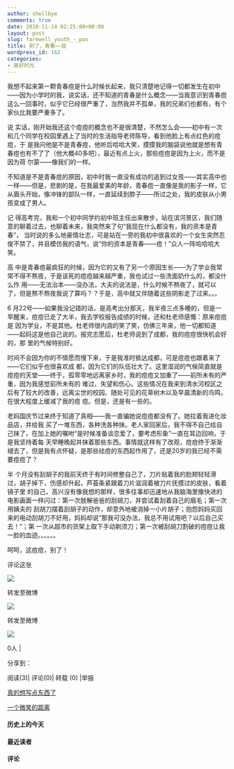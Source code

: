 ```yaml
---
author: shellbye
comments: true
date: 2010-11-14 02:25:00+00:00
layout: post
slug: farewell_youth_-_pox
title: 别了，青春——痘
wordpress_id: 162
categories:
- 美好时光
---
```


我想不起来第一颗青春痘是什么时候长起来，我只清楚地记得一切都发生在初中——因为小学时的我，说实话，还不知道的青春是什么概念——当我意识到青春痘这么一回事时，似乎它已经很严重了，当然我并不孤单，我的兄弟们也都有，有个家伙比我要严重多了。

  


说 实话，刚开始我还这个痘痘的概念也不是很清楚，不然怎么会——初中有一次和几个同学在校园里遇上了当时的生活指导老师陈导，看到他脸上有点红色的痘痘，于 是我问他是不是青春痘，他听后哈哈大笑，摸摸我的脑袋说他就是想有青春痘也有不了了（他大概40多吧），最近有点上火，那些痘痘是因为上火，而不是因为荷 尔蒙——像我们的一样。  


  


不知道是不是青春痘的原因，初中时我一直没有成功的追到过女孩——其实高中也一样——但是，悲剧的是，在我最爱美的年龄，青春痘一直像是我的影子一样，它从眉头开始，像冲锋的部队一样，一直延续到脖子——所过之处，我的皮肤从小男孩变成了男人。 

  


记 得高考完，我和一个初中同学约初中班主任出来散步，站在滨河景区，我们随意的聊着过去，也聊着未来，我突然来了句“我现在什么都没有，我的资本是青春”， 当时说的多么地豪情壮志，可是站在一旁的我初中很喜欢的一个女生突然忍俊不禁了，并且模仿我的语气，说“你的资本是青春——痘！”众人一阵哈哈哈大笑。 

  


高 中是青春痘最疯狂的时候，因为它的又有了另一个原因生长——为了学业我常常不得不熬夜，于是该死的痘痘越来越严重，我也试过一些洗面奶什么的，都没什么作 用——无法治本——没办法，大夫的说法是，什么时候不熬夜了，就可以了，但是熬不熬夜我说了算吗？？于是，高中就又伴随着这些阴影走了过来。。。 

  


6 月22号——如果我没记错的话，是高考出分那天，我半夜三点多睡的，但是一早醒来，痘痘已走了大半，我去学校报告成绩的时候，还和杜老师感慨：原来痘痘是 因为学业，不是其他。杜老师很内涵的笑了笑，仿佛三年来，他一切都知道——起码这是他自己说的。报完志愿后，杜老师说到了成都，我的痘痘很快机会好的，那 里的气候特别好。 

  


时间不会因为你的不情愿而慢下来，于是我准时抵达成都，可是痘痘也跟着来了——它们似乎也很喜欢成 都，因为它们的队伍壮大了。这里湿润的气候简直就是痘痘的天堂——终于，孤零零地远离家乡时，我的痘痘又加重了——前所未有的严重，因为我感觉前所未有的 难过、失望和伤心。这些情况在我来到清水河校区之后有了较大的改善，远离尘世的校园、随处可见的花草树木以及早晨清新的鸟鸣，在很大程度上缓减了我的痘 痘。但是，还是有一些的。 

  


老妈国庆节过来终于知道了真相——我一直骗她说痘痘都没有了。她拉着我进化妆品店，并给我 买了一堆东西，各种洗各种抹。老人家回家后，我不得不自己给自己抹了，在加上她的嘱咐“是时候准备谈恋爱了，要考虑形象”一直在耳边回响，于是我坚持着每 天早睡晚起并抹着那些东西。事情就这样有了改观，痘痘终于渐渐褪去了，但是我有点怀疑，是那些祛痘的东西起作用了，还是20岁的我已经不需要痘痘了？ 

  


半 个月没有刮胡子的我前天终于有时间修整自己了，刀片贴着我的脸颊轻轻滑过，胡子掉下，伤感却升起，芦荟条紧跟着刀片滋润着被刀片抚摸过的皮肤，看着镜子里 的自己，高兴没有像我想的那样，很多往事却迅速地从我脑海里像快进的电影画面一样闪过：第一次肢解爸爸的刮胡刀，并尝试着刮着自己的眉毛；第一次用姨夫的 刮胡刀摆着刮胡子的动作，却意外地被消掉一小片胡子；抱怨妈妈买回来的电动刮胡刀不好用，妈妈却说“那我可没办法，我总不用试用吧？以后自己买去！”；第 一次从超市的货架上取下手动剃须刀；第一次被刮胡刀割破的痘痘让我一脸的血迹。。。。。。 

  
呵呵，这痘痘，别了！          



































评论这张









![](http://b.bst.126.net/newpage/images/microblog.png?1)

转发至微博
















![](http://b.bst.126.net/newpage/images/microblog.png?1)

转发至微博













![](http://b.bst.126.net/style/common/tuijian.png)

0人 | 
	        
分享到： 






阅读(3)|
评论(0)|
转载 (0)
|举报



























[真的想写点东西了](http://bai444854713.blog.163.com/blog/static/163312182201010128500134/)





[一个微笑的距离](http://bai444854713.blog.163.com/blog/static/163312182201010170380457/)










#### 历史上的今天













#### 最近读者
















#### 评论



















